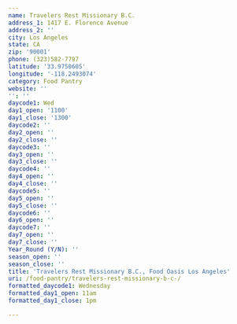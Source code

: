 ```yaml
---
name: Travelers Rest Missionary B.C.
address_1: 1417 E. Florence Avenue
address_2: ''
city: Los Angeles
state: CA
zip: '90001'
phone: (323)582-7797
latitude: '33.9750605'
longitude: '-118.2493074'
category: Food Pantry
website: ''
'': ''
daycode1: Wed
day1_open: '1100'
day1_close: '1300'
daycode2: ''
day2_open: ''
day2_close: ''
daycode3: ''
day3_open: ''
day3_close: ''
daycode4: ''
day4_open: ''
day4_close: ''
daycode5: ''
day5_open: ''
day5_close: ''
daycode6: ''
day6_open: ''
daycode7: ''
day7_open: ''
day7_close: ''
Year_Round (Y/N): ''
season_open: ''
season_close: ''
title: 'Travelers Rest Missionary B.C., Food Oasis Los Angeles'
uri: /food-pantry/travelers-rest-missionary-b-c-/
formatted_daycode1: Wednesday
formatted_day1_open: 11am
formatted_day1_close: 1pm

---
```

